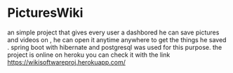 # PicturesWiki
an simple project that gives every user a dashbored he can save pictures and videos on , he can open it anytime anywhere to get the things
he saved . spring boot with hibernate and postgresql was used for this purpose.
the project is online on heroku you can check it with the link https://wikisoftwareproj.herokuapp.com/
